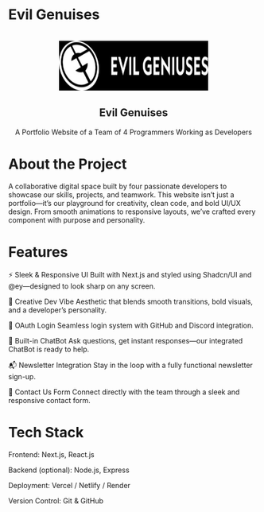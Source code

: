 # Evil Genuises 
<br />
<div align="center">
  <a href="https://github.com/lukazbaum/discord-bot-handler">
    <img src="logo.jpeg" alt="Logo" width="300" height="100">
  </a>

  <h2 align="center">Evil Genuises</h2>
  <p align="center">
  A Portfolio Website of a Team of 4  Programmers Working as Developers 
    <br />
      </p>
</div>

# About the Project
A collaborative digital space built by four passionate developers to showcase our skills, projects, and teamwork.
This website isn’t just a portfolio—it’s our playground for creativity, clean code, and bold UI/UX design. From smooth animations to responsive layouts, we’ve crafted every component with purpose and personality.

# Features 
⚡ Sleek & Responsive UI
Built with Next.js and styled using Shadcn/UI and @ey—designed to look sharp on any screen.

🎨 Creative Dev Vibe
Aesthetic that blends smooth transitions, bold visuals, and a developer’s personality.

🔐 OAuth Login
Seamless login system with GitHub and Discord integration.

🤖 Built-in ChatBot
Ask questions, get instant responses—our integrated ChatBot is ready to help.

📬 Newsletter Integration
Stay in the loop with a fully functional newsletter sign-up.

📨 Contact Us Form
Connect directly with the team through a sleek and responsive contact form.

# Tech Stack
Frontend: Next.js, React.js

Backend (optional): Node.js, Express

Deployment: Vercel / Netlify / Render

Version Control: Git & GitHub
